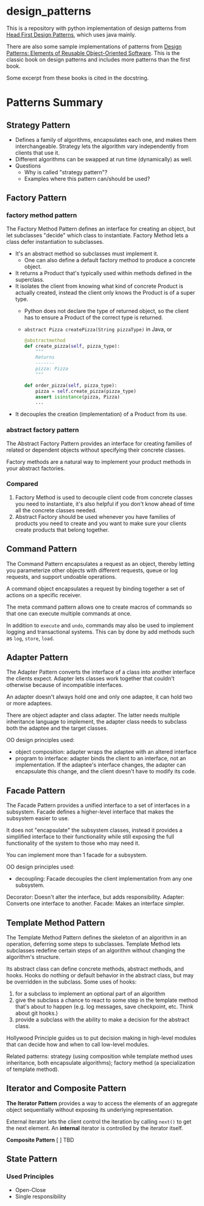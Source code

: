 # design_patterns

This is a repository with python implementation of design patterns from [Head First Design Patterns](http://shop.oreilly.com/product/9780596007126.do), which uses java mainly.

There are also some sample implementations of patterns from [Design Patterns: Elements of Reusable Object-Oriented Software](https://www.amazon.com/Design-Patterns-Elements-Reusable-Object-Oriented/dp/0201633612/ref=pd_lpo_sbs_14_t_0?_encoding=UTF8&psc=1&refRID=T5MT0MSKYV58JHR0R6P8). This is the classic book on design patterns and includes more patterns than the first book.

Some excerpt from these books is cited in the docstring.

# Patterns Summary

## Strategy Pattern
* Defines a family of algorithms, encapsulates each one, and makes them interchangeable. Strategy lets the algorithm vary independently from clients that use it.
* Different algorithms can be swapped at run time (dynamically) as well.
* Questions
  - Why is called "strategy pattern"?
  - Examples where this pattern can/should be used?

## Factory Pattern

### factory method pattern

The Factory Method Pattern defines an interface for creating an object, but let subclasses "decide" which class to
instantiate. Factory Method lets a class defer instantiation to subclasses.

* It's an abstract method so subclasses must implement it.
  - One can also define a default factory method to produce a concrete object.
* It returns a Product that's typically used within methods defined in the superclass.
* It isolates the client from knowing what kind of concrete Product is actually created, instead the client only knows
  the Product is of a super type.
  - Python does not declare the type of returned object, so the client has to ensure a Product of the correct type is returned.
  - `abstract Pizza createPizza(String pizzaType)` in Java, or

    ```python
    @abstractmethod 
    def create_pizza(self, pizza_type):
        """
        Returns
        -------
        pizza: Pizza
        """

    def order_pizza(self, pizza_type):
        pizza = self.create_pizza(pizza_type)
        assert isinstance(pizza, Pizza)
        ...
    ```
* It decouples the creation (implementation) of a Product from its use.

### abstract factory pattern

The Abstract Factory Pattern provides an interface for creating families of related or dependent objects without
specifying their concrete classes.

Factory methods are a natural way to implement your product methods in your abstract factories.

### Compared
1. Factory Method is used to decouple client code from concrete classes you need to instantiate, it's also helpful if
   you don't know ahead of time all the concrete classes needed.
1. Abstract Factory should be used whenever you have families of products you need to create and you want to make sure
   your clients create products that belong together.

## Command Pattern
The Command Pattern encapsulates a request as an object, thereby letting you
parameterize other objects with different requests, queue or log requests,
and support undoable operations.

A command object encapsulates a request by binding together a set of actions on
a specific receiver.

The meta command pattern allows one to create macros of commands so that one can
execute multiple commands at once.

In addition to `execute` and `undo`, commands may also be used to implement logging
and transactional systems. This can by done by add methods such as `log`, `store`, `load`.

## Adapter Pattern

The Adapter Pattern converts the interface of a class into another interface the clients expect. Adapter lets classes
work together that couldn't otherwise because of incompatible interfaces.

An adapter doesn't always hold one and only one adaptee, it can hold two or more adaptees.

There are object adapter and class adapter. The latter needs multiple inheritance language to implement, the adapter
class needs to subclass both the adaptee and the target classes.

OO design principles used:
* object composition: adapter wraps the adaptee with an altered interface
* program to interface: adapter binds the client to an interface, not an implementation. If the adaptee's interface
  changes, the adapter can encapsulate this change, and the client doesn't have to modify its code.

## Facade Pattern

The Facade Pattern provides a unified interface to a set of interfaces in a subsystem. Facade defines a higher-level
interface that makes the subsystem easier to use.

It does not "encapsulate" the subsystem classes, instead it provides a simplified interface to their functionality while
still exposing the full functionality of the system to those who may need it.

You can implement more than 1 facade for a subsystem.

OO design principles used:
* decoupling: Facade decouples the client implementation from any one subsystem.

Decorator: Doesn't alter the interface, but adds responsibility.
Adapter: Converts one interface to another.
Facade: Makes an interface simpler.

## Template Method Pattern

The Template Method Pattern defines the skeleton of an algorithm in an operation, deferring some steps to subclasses.
Template Method lets subclasses redefine certain steps of an algorithm without changing the algorithm's structure.

Its abstract class can define concrete methods, abstract methods, and hooks. Hooks do nothing or default behavior in the
abstract class, but may be overridden in the subclass. Some uses of hooks:
1. for a subclass to implement an optional part of an algorithm
1. give the subclass a chance to react to some step in the template method that's about to happen (e.g. log messages,
   save checkpoint, etc. Think about git hooks.)
1. provide a subclass with the ability to make a decision for the abstract class.

Hollywood Principle guides us to put decision making in high-level modules that can decide how and when to call
low-level modules.

Related patterns: strategy (using composition while template method uses inheritance, both encapsulate algorithms); factory method (a specialization of template method).

## Iterator and Composite Pattern

**The Iterator Pattern** provides a way to access the elements of an aggregate object sequentially without exposing its underlying representation.

External iterator lets the client control the iteration by calling `next()` to get the next element. An **internal** iterator is controlled by the iterator itself.

**Composite Pattern**
[ ] TBD

## State Pattern

### Used Principles
* Open-Close
* Single responsibility